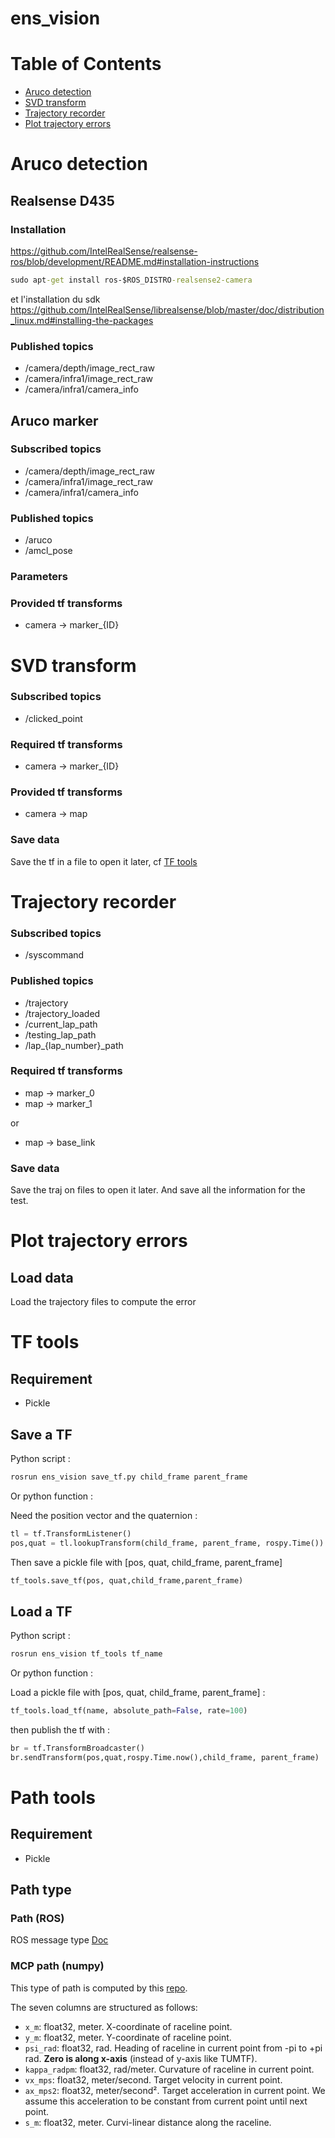 # ens_vision

# Table of Contents
   * [Aruco detection](#aruco-detection)
   * [SVD transform](#svd-transform)
   * [Trajectory recorder](#trajectory-recorder)
   * [Plot trajectory errors](#plot-trajectory-errors)
   
   
# Aruco detection

## Realsense D435

### Installation

https://github.com/IntelRealSense/realsense-ros/blob/development/README.md#installation-instructions


```bat
sudo apt-get install ros-$ROS_DISTRO-realsense2-camera
```
et l'installation du sdk
https://github.com/IntelRealSense/librealsense/blob/master/doc/distribution_linux.md#installing-the-packages

### Published topics

* /camera/depth/image_rect_raw
* /camera/infra1/image_rect_raw
* /camera/infra1/camera_info


## Aruco marker

### Subscribed topics

* /camera/depth/image_rect_raw
* /camera/infra1/image_rect_raw
* /camera/infra1/camera_info

### Published topics

* /aruco
* /amcl_pose

### Parameters

### Provided tf transforms

* camera -> marker_{ID}

# SVD transform

### Subscribed topics

* /clicked_point

### Required tf transforms

* camera -> marker_{ID}

### Provided tf transforms

* camera -> map

### Save data

Save the tf in a file to open it later, cf [TF tools](#tf-tools)

# Trajectory recorder

### Subscribed topics

* /syscommand

### Published topics

* /trajectory
* /trajectory_loaded
* /current_lap_path
* /testing_lap_path
* /lap_{lap_number}_path

### Required tf transforms

* map -> marker_0
* map -> marker_1

or

* map -> base_link

### Save data

Save the traj on files to open it later. And save all the information for the test.

# Plot trajectory errors

## Load data

Load the trajectory files to compute the error

# TF tools

## Requirement

* Pickle

## Save a TF 

Python script :
```bash
rosrun ens_vision save_tf.py child_frame parent_frame
```
Or python function :

Need the position vector and the quaternion :
```python
tl = tf.TransformListener()
pos,quat = tl.lookupTransform(child_frame, parent_frame, rospy.Time())
```
Then save a pickle file with [pos, quat, child_frame, parent_frame]

```python
tf_tools.save_tf(pos, quat,child_frame,parent_frame)
```


## Load a TF

Python script :
```bash
rosrun ens_vision tf_tools tf_name
```

Or python function :

Load a pickle file with [pos, quat, child_frame, parent_frame] :
```python
tf_tools.load_tf(name, absolute_path=False, rate=100)
```
then publish the tf with :
```python
br = tf.TransformBroadcaster()
br.sendTransform(pos,quat,rospy.Time.now(),child_frame, parent_frame)
```



# Path tools

## Requirement

* Pickle

## Path type

### Path (ROS)

ROS message type [Doc](http://docs.ros.org/en/lunar/api/nav_msgs/html/msg/Path.html)

### MCP path (numpy)

This type of path is computed by this [repo](https://github.com/TUMFTM/global_racetrajectory_optimization).

The seven columns are structured as follows:

* `x_m`: float32, meter. X-coordinate of raceline point.
* `y_m`: float32, meter. Y-coordinate of raceline point.
* `psi_rad`: float32, rad. Heading of raceline in current point from -pi to +pi rad. **Zero is along x-axis** (instead of y-axis like TUMTF).
* `kappa_radpm`: float32, rad/meter. Curvature of raceline in current point.
* `vx_mps`: float32, meter/second. Target velocity in current point.
* `ax_mps2`: float32, meter/second². Target acceleration in current point. We assume this acceleration to be constant
  from current point until next point.
* `s_m`: float32, meter. Curvi-linear distance along the raceline.

